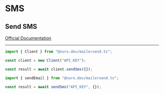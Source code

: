 # SMS

## Send SMS

[Official Documentation](https://developers.mailersend.com/api/v1/sms.html#send-an-sms)

---

```typescript
import { Client } from "@nuro.dev/mailersend.ts";

const client = new Client("API_KEY");

const result = await client.sendSms({});
```

```typescript
import { sendEmail } from "@nuro.dev/mailersend.ts";

const result = await sendSms("API_KEY", {});
```
